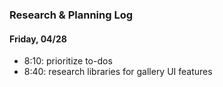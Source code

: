 ### Research & Planning Log
#### Friday, 04/28
* 8:10: prioritize to-dos
* 8:40: research libraries for gallery UI features